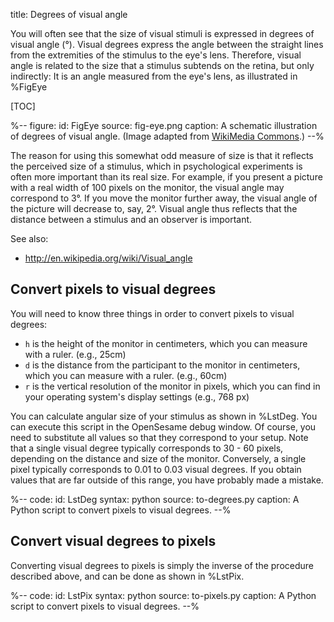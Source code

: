 title: Degrees of visual angle

You will often see that the size of visual stimuli is expressed in degrees of visual angle (°). Visual degrees express the angle between the straight lines from the extremities of the stimulus to the eye's lens. Therefore, visual angle is related to the size that a stimulus subtends on the retina, but only indirectly: It is an angle measured from the eye's lens, as illustrated in %FigEye

[TOC]

%--
figure:
 id: FigEye
 source: fig-eye.png
 caption: A schematic illustration of degrees of visual angle. (Image adapted from [WikiMedia Commons](http://commons.wikimedia.org/wiki/File:Schematic_diagram_of_the_human_eye.svg).)
--%

The reason for using this somewhat odd measure of size is that it reflects the perceived size of a stimulus, which in psychological experiments is often more important than its real size. For example, if you present a picture with a real width of 100 pixels on the monitor, the visual angle may correspond to 3°. If you move the monitor further away, the visual angle of the picture will decrease to, say, 2°. Visual angle thus reflects that the distance between a stimulus and an observer is important.

See also:

- <http://en.wikipedia.org/wiki/Visual_angle>

## Convert pixels to visual degrees

You will need to know three things in order to convert pixels to visual degrees:

- `h` is the height of the monitor in centimeters, which you can measure with a ruler. (e.g., 25cm)
- `d` is the distance from the participant to the monitor in centimeters, which you can measure with a ruler. (e.g., 60cm)
- `r` is the vertical resolution of the monitor in pixels, which you can find in your operating system's display settings (e.g., 768 px)

You can calculate angular size of your stimulus as shown in %LstDeg. You can execute this script in the OpenSesame debug window. Of course, you need to substitute all values so that they correspond to your setup. Note that a single visual degree typically corresponds to 30 - 60 pixels, depending on the distance and size of the monitor. Conversely, a single pixel typically corresponds to 0.01 to 0.03 visual degrees. If you obtain values that are far outside of this range, you have probably made a mistake.

%--
code:
 id: LstDeg
 syntax: python
 source: to-degrees.py
 caption: A Python script to convert pixels to visual degrees.
--%

## Convert visual degrees to pixels

Converting visual degrees to pixels is simply the inverse of the procedure described above, and can be done as shown in %LstPix.

%--
code:
 id: LstPix
 syntax: python
 source: to-pixels.py
 caption: A Python script to convert pixels to visual degrees.
--%
